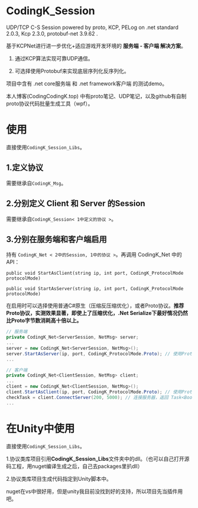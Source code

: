 # CodingK_Session

UDP/TCP C-S Session powered by proto, KCP, PELog on .net standard 2.0.3, Kcp 2.3.0, protobuf-net 3.9.62 .

基于KCPNet进行进一步优化+适应游戏开发环境的 **服务端 - 客户端 解决方案**。

1. 通过KCP算法实现可靠UDP通信。

2. 可选择使用Protobuf来实现底层序列化反序列化。

项目中含有 .net core服务端 和 .net framework客户端 的测试demo。

本人博客(CodingCodingK.top) 中有proto笔记、UDP笔记，以及github有自制proto协议代码批量生成工具（wpf）。

# 使用

直接使用`CodingK_Session_Libs`。

## 1.定义协议

需要继承自`CodingK_Msg`。

## 2.分别定义 Client 和 Server 的Session

需要继承自`CodingK_Session< 1中定义的协议 >`。

## 3.分别在服务端和客户端启用

持有 `CodingK_Net < 2中的Session, 1中的协议 >`。再调用 CodingK_Net 中的API：

`public void StartAsClient(string ip, int port, CodingK_ProtocolMode protocolMode)`

`public void StartAsServer(string ip, int port, CodingK_ProtocolMode protocolMode)`

在启用时可以选择使用普通C#原生（压缩反压缩优化），或者Proto协议。**推荐Proto协议，实测效果显著，即使上了压缩优化，.Net Serialize下最好情况仍然比Proto字节数消耗高十倍以上。**

```csharp
// 服务端
private CodingK_Net<ServerSession, NetMsg> server;
...
server = new CodingK_Net<ServerSession, NetMsg>();
server.StartAsServer(ip, port, CodingK_ProtocolMode.Proto); // 使用Proto协议
...

// 客户端
private CodingK_Net<ClientSession, NetMsg> client;
... 
client = new CodingK_Net<ClientSession, NetMsg>();
client.StartAsClient(ip, port, CodingK_ProtocolMode.Proto); // 使用Proto协议
checkTask = client.ConnectServer(200, 5000); // 连接服务器，返回 Task<Bool> 来确认是否连接成功
...
```

# 在Unity中使用

直接使用`CodingK_Session_Libs`。

1.协议类库项目引用**CodingK_Session_Libs**文件夹中的dll。（也可以自己打开源码工程，用nuget编译生成之后，自己去packages里扒dll）

2.协议类库项目生成代码指定到Unity脚本中。

nuget在vs中很好用，但是unity我目前没找到好的支持，所以项目先当插件用吧。

